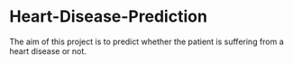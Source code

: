 # Heart-Disease-Prediction
The aim of this project is to predict whether the patient is suffering from a heart disease or not.
